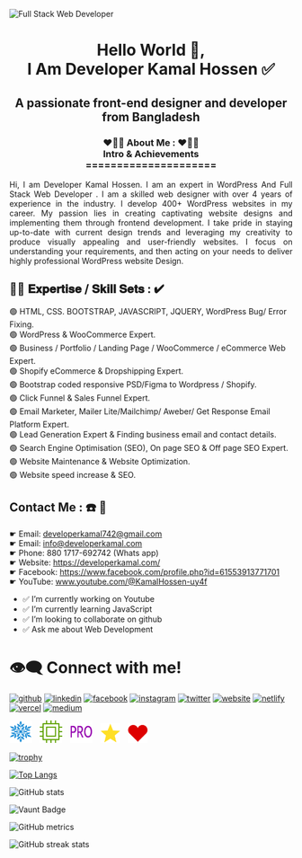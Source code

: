 ![Full Stack Web Developer](https://media.licdn.com/dms/image/v2/D4D16AQGkCznnxTMtpQ/profile-displaybackgroundimage-shrink_350_1400/profile-displaybackgroundimage-shrink_350_1400/0/1729775611017?e=1740009600&v=beta&t=bYF6d1gDQj1efuNMs-tiAWfJQnwcPUXHwK9QfA_7QX8)
<h1 align="center"> Hello World 👋,<br /> I Am Developer Kamal Hossen ✅ </h1> 
<h2 align="center"> A passionate front-end designer and developer from Bangladesh </h2>

<h3 align="center"> ❤💚💜 About Me : ❤💚💜 <br />
    Intro & Achievements <br />
===================== <br /> </h3>
<p align="justify">Hi, I am Developer Kamal Hossen. I am an expert in WordPress And Full Stack Web Developer . I am a skilled web designer with over 4 years of experience in the industry. I develop 400+ WordPress websites in my career. My passion lies in creating captivating website designs and implementing them through frontend development. I take pride in staying up-to-date with current design trends and leveraging my creativity to produce visually appealing and user-friendly websites. I focus on understanding your requirements, and then acting on your needs to deliver highly professional WordPress website Design.</p>

👨‍💻 𝐄𝐱𝐩𝐞𝐫𝐭𝐢𝐬𝐞 / 𝐒𝐤𝐢𝐥𝐥 𝐒𝐞𝐭𝐬 :  ✔
-----------------------
 🟢 HTML, CSS. BOOTSTRAP, JAVASCRIPT, JQUERY, WordPress Bug/ Error Fixing. <br />
 🟢 WordPress & WooCommerce Expert. <br />
 🟢 Business / Portfolio / Landing Page / WooCommerce / eCommerce Web Expert. <br />
 🟢 Shopify eCommerce & Dropshipping Expert. <br />
 🟢 Bootstrap coded responsive PSD/Figma to Wordpress / Shopify. <br />
 🟢 Click Funnel & Sales Funnel Expert. <br />
 🟢 Email Marketer, Mailer Lite/Mailchimp/ Aweber/ Get Response Email Platform Expert. <br />
 🟢 Lead Generation Expert & Finding business email and contact details. <br />
 🟢 Search Engine Optimisation (SEO), On page SEO & Off page SEO Expert. <br /> 
 🟢 Website Maintenance & Website Optimization. <br /> 
 🟢 Website speed increase & SEO. <br />


Contact Me : ☎️ 💌
---------------------
☛ Email: developerkamal742@gmail.com <br />
☛ Email: info@developerkamal.com <br />
☛ Phone: 880 1717-692742 (Whats app) <br />
☛ Website: https://developerkamal.com/ <br />
☛ Facebook: https://www.facebook.com/profile.php?id=61553913771701 <br />
☛ YouTube: www.youtube.com/@KamalHossen-uy4f

- ✅ I’m currently working on Youtube 
- ✅ I’m currently learning JavaScript 
- ✅ I’m looking to collaborate on github 
- ✅ Ask me about Web Development 

# 👁‍🗨 Connect with me!  
[<img src='https://cdn.jsdelivr.net/npm/simple-icons@3.0.1/icons/github.svg' alt='github' height='40'>](https://github.com/https://github.com/DeveloperKamalHossen)  [<img src='https://cdn.jsdelivr.net/npm/simple-icons@3.0.1/icons/linkedin.svg' alt='linkedin' height='40'>](https://www.linkedin.com/in/https://www.linkedin.com/in/kamal-hossen742//)  [<img src='https://cdn.jsdelivr.net/npm/simple-icons@3.0.1/icons/facebook.svg' alt='facebook' height='40'>](https://www.facebook.com/https://www.facebook.com/profile.php?id=61553913771701)  [<img src='https://cdn.jsdelivr.net/npm/simple-icons@3.0.1/icons/instagram.svg' alt='instagram' height='40'>](https://www.instagram.com/https://www.instagram.com/developerkamal14101988/?next=%2F/)  [<img src='https://cdn.jsdelivr.net/npm/simple-icons@3.0.1/icons/twitter.svg' alt='twitter' height='40'>](https://twitter.com/https://x.com/KamalDeveloper)  [<img src='https://cdn.jsdelivr.net/npm/simple-icons@3.0.1/icons/icloud.svg' alt='website' height='40'>](https://developerkamal.com/)  [<img src='https://cdn.jsdelivr.net/npm/simple-icons@3.0.1/icons/netlify.svg' alt='netlify' height='40'>](https://app.netlify.com/teams/developerkamal742/sites)  [<img src='https://cdn.jsdelivr.net/npm/simple-icons@3.0.1/icons/vercel.svg' alt='vercel' height='40'>](https://vercel.com/developer-kamal-hossens-projects)  [<img src='https://cdn.jsdelivr.net/npm/simple-icons@3.0.1/icons/medium.svg' alt='medium' height='40'>](https://medium.com/@developerkamal742)  

<a href='https://archiveprogram.github.com/'><img src='https://raw.githubusercontent.com/acervenky/animated-github-badges/master/assets/acbadge.gif' width='40' height='40'></a> <a href='https://docs.github.com/en/developers'><img src='https://raw.githubusercontent.com/acervenky/animated-github-badges/master/assets/devbadge.gif' width='40' height='40'></a> <a href='https://github.com/pricing'><img src='https://raw.githubusercontent.com/acervenky/animated-github-badges/master/assets/pro.gif' width='40' height='40'></a> <a href='https://stars.github.com/'><img src='https://raw.githubusercontent.com/acervenky/animated-github-badges/master/assets/starbadge.gif' width='35' height='35'></a> <a href='https://docs.github.com/en/github/supporting-the-open-source-community-with-github-sponsors'><img src='https://raw.githubusercontent.com/acervenky/animated-github-badges/master/assets/sponsorbadge.gif' width='35' height='35'></a> 

[![trophy](https://github-profile-trophy.vercel.app/?username=https://github.com/DeveloperKamalHossen)](https://github.com/ryo-ma/github-profile-trophy)

[![Top Langs](https://github-readme-stats.vercel.app/api/top-langs/?username=https://github.com/DeveloperKamalHossen)](https://github.com/anuraghazra/github-readme-stats)

![GitHub stats](https://github-readme-stats.vercel.app/api?username=https://github.com/DeveloperKamalHossen&show_icons=true&count_private=true)  

![Vaunt Badge](https://api.vaunt.dev/v1/github/entities/https://github.com/DeveloperKamalHossen/contributions?format=svg&private=true)  

![GitHub metrics](https://metrics.lecoq.io/https://github.com/DeveloperKamalHossen)  

![GitHub streak stats](https://streak-stats.demolab.com/?user=https://github.com/DeveloperKamalHossen)  


